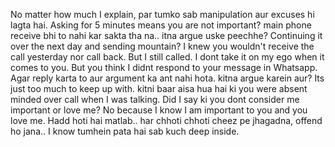 No matter how much I explain, par tumko sab manipulation aur excuses hi lagta hai.
Asking for 5 minutes means you are not important? main phone receive bhi to nahi kar sakta tha na.. itna argue uske peechhe? Continuing it over the next day and sending mountain? I knew you wouldn't receive the call yesterday nor call back. But I still called. I dont take it on my ego when it comes to you. But you think I didnt respond to your message in Whatsapp. Agar reply karta to aur argument ka ant nahi hota. kitna argue karein aur? Its just too much to keep up with.
kitni baar aisa hua hai ki you were absent minded over call when I was talking. Did I say ki you dont consider me important or love me? No because I know I am important to you and you love me. Hadd hoti hai matlab.. har chhoti chhoti cheez pe jhagadna, offend ho jana.. I know tumhein pata hai sab kuch deep inside.
